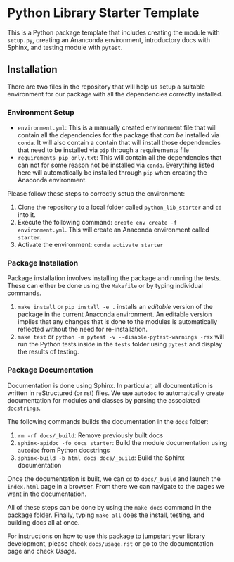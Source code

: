 # Python Library Starter Template

This is a Python package template that includes creating the module with
`setup.py`, creating an Ananconda environment, introductory docs with
Sphinx, and testing module with `pytest`.

## Installation

There are two files in the repository that will help us setup a suitable
environment for our package with all the dependencies correctly
installed.

### Environment Setup

-   `environment.yml`: This is a manually created environment file that
    will contain all the dependencies for the package that *can be*
    installed via `conda`. It will also contain a contain that will
    install those dependencies that need to be installed via `pip`
    through a requirements file
-   `requirements_pip_only.txt`: This will contain all the dependencies
    that can not for some reason not be installed via `conda`.
    Everything listed here will automatically be installed through `pip`
    when creating the Anaconda environment.

Please follow these steps to correctly setup the environment:

1.  Clone the repository to a local folder called `python_lib_starter` and `cd`
    into it.
2.  Execute the following command:
    `create env create -f environment.yml`. This will create an Anaconda
    environment called `starter`.
3.  Activate the environment: `conda activate starter`

### Package Installation

Package installation involves installing the package and running the
tests. These can either be done using the `Makefile` or by typing
individual commands.

1.  `make install` or `pip install -e .` installs an *editable* version
    of the package in the current Anaconda environment. An editable
    version implies that any changes that is done to the modules is
    automatically reflected without the need for re-installation.
2.  `make test` or `python -m pytest -v --disable-pytest-warnings -rsx`
    will run the Python tests inside in the `tests` folder using
    `pytest` and display the results of testing.

### Package Documentation

Documentation is done using Sphinx. In particular, all documentation is
written in reStructured (or rst) files. We use `autodoc` to
automatically create documentation for modules and classes by parsing
the associated `docstrings`.

The following commands builds the documentation in the `docs` folder:

1.  `rm -rf docs/_build`: Remove previously built docs
2.  `sphinx-apidoc -fo docs starter`: Build the module documentation
    using `autodoc` from Python docstrings
3.  `sphinx-build -b html docs docs/_build`: Build the Sphinx
    documentation

Once the documentation is built, we can `cd` to `docs/_build` and launch
the `index.html` page in a browser. From there we can navigate to the
pages we want in the documentation.

All of these steps can be done by using the `make docs` command in the
package folder. Finally, typing `make all` does the install, testing, and building docs
all at once.

For instructions on how to use this package to jumpstart your library development, please
check `docs/usage.rst` or go to the documentation page and check *Usage*.
